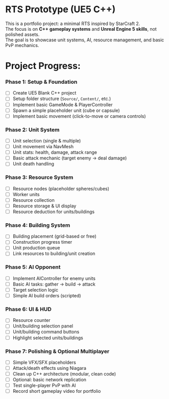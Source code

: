 # RTS Prototype (UE5 C++)

This is a portfolio project: a minimal RTS inspired by StarCraft 2.  
The focus is on **C++ gameplay systems** and **Unreal Engine 5 skills**, not polished assets.  
The goal is to showcase unit systems, AI, resource management, and basic PvP mechanics.

# Project Progress:

### Phase 1: Setup & Foundation
- [ ] Create UE5 Blank C++ project
- [ ] Setup folder structure (`Source/`, `Content/`, etc.)
- [ ] Implement basic GameMode & PlayerController
- [ ] Spawn a simple placeholder unit (cube or capsule)
- [ ] Implement basic movement (click-to-move or camera controls)

### Phase 2: Unit System
- [ ] Unit selection (single & multiple)
- [ ] Unit movement via NavMesh
- [ ] Unit stats: health, damage, attack range
- [ ] Basic attack mechanic (target enemy → deal damage)
- [ ] Unit death handling

### Phase 3: Resource System
- [ ] Resource nodes (placeholder spheres/cubes)
- [ ] Worker units
- [ ] Resource collection
- [ ] Resource storage & UI display
- [ ] Resource deduction for units/buildings

### Phase 4: Building System
- [ ] Building placement (grid-based or free)
- [ ] Construction progress timer
- [ ] Unit production queue
- [ ] Link resources to building/unit creation

### Phase 5: AI Opponent
- [ ] Implement AIController for enemy units
- [ ] Basic AI tasks: gather → build → attack
- [ ] Target selection logic
- [ ] Simple AI build orders (scripted)

### Phase 6: UI & HUD
- [ ] Resource counter
- [ ] Unit/building selection panel
- [ ] Unit/building command buttons
- [ ] Highlight selected units/buildings

### Phase 7: Polishing & Optional Multiplayer
- [ ] Simple VFX/SFX placeholders
- [ ] Attack/death effects using Niagara
- [ ] Clean up C++ architecture (modular, clean code)
- [ ] Optional: basic network replication
- [ ] Test single-player PvP with AI
- [ ] Record short gameplay video for portfolio
